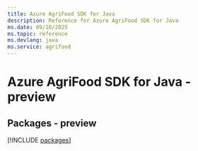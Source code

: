 ```yaml
---
title: Azure AgriFood SDK for Java
description: Reference for Azure AgriFood SDK for Java
ms.date: 09/10/2025
ms.topic: reference
ms.devlang: java
ms.service: agrifood
---
```

# Azure AgriFood SDK for Java - preview
## Packages - preview
[!INCLUDE [packages](agrifood-index.md)]